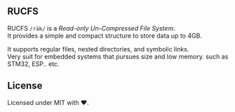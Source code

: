 ## RUCFS
RUCFS `/räk/` is a _Read-only Un-Compressed File System_.  
It provides a simple and compact structure to store data up to 4GB.

It supports regular files, nested directories, and symbolic links.  
Very suit for embedded systems that pursues size and low memory. such as STM32, ESP.. etc.

## License
Licensed under MIT with ❤.

